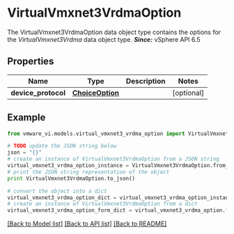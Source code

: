 # VirtualVmxnet3VrdmaOption

The VirtualVmxnet3VrdmaOption data object type contains the options for the *VirtualVmxnet3Vrdma* data object type.  ***Since:*** vSphere API 6.5 

## Properties
Name | Type | Description | Notes
------------ | ------------- | ------------- | -------------
**device_protocol** | [**ChoiceOption**](ChoiceOption.md) |  | [optional] 

## Example

```python
from vmware_vi.models.virtual_vmxnet3_vrdma_option import VirtualVmxnet3VrdmaOption

# TODO update the JSON string below
json = "{}"
# create an instance of VirtualVmxnet3VrdmaOption from a JSON string
virtual_vmxnet3_vrdma_option_instance = VirtualVmxnet3VrdmaOption.from_json(json)
# print the JSON string representation of the object
print VirtualVmxnet3VrdmaOption.to_json()

# convert the object into a dict
virtual_vmxnet3_vrdma_option_dict = virtual_vmxnet3_vrdma_option_instance.to_dict()
# create an instance of VirtualVmxnet3VrdmaOption from a dict
virtual_vmxnet3_vrdma_option_form_dict = virtual_vmxnet3_vrdma_option.from_dict(virtual_vmxnet3_vrdma_option_dict)
```
[[Back to Model list]](../README.md#documentation-for-models) [[Back to API list]](../README.md#documentation-for-api-endpoints) [[Back to README]](../README.md)


